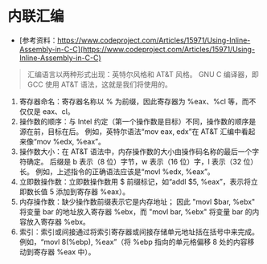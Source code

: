 # 内联汇编

- [参考资料：https://www.codeproject.com/Articles/15971/Using-Inline-Assembly-in-C-C](https://www.codeproject.com/Articles/15971/Using-Inline-Assembly-in-C-C)

> 汇编语言以两种形式出现：英特尔风格和 AT&T 风格。 GNU C 编译器，即 GCC 使用 AT&T 语法，这就是我们将使用的。

1. 寄存器命名：寄存器名称以 % 为前缀，因此寄存器为 %eax、%cl 等，而不仅仅是 eax、cl。
2. 操作数的顺序：与 Intel 约定（第一个操作数是目标）不同，操作数的顺序是源在前，目标在后。 例如，英特尔语法“mov eax, edx”在 AT&T 汇编中看起来像“mov %edx, %eax”。
3. 操作数大小：在 AT&T 语法中，内存操作数的大小由操作码名称的最后一个字符确定。 后缀是 b 表示（8 位）字节，w 表示（16 位）字，l 表示（32 位）长。 例如，上述指令的正确语法应该是“movl %edx, %eax”。
4. 立即数操作数：立即数操作数用 $ 前缀标记，如“addl $5, %eax”，表示将立即数长值 5 添加到寄存器 %eax）。
5. 内存操作数：缺少操作数前缀表示它是内存地址； 因此 "movl $bar, %ebx" 将变量 bar 的地址放入寄存器 %ebx，而 "movl bar, %ebx" 将变量 bar 的内容放入寄存器 %ebx。
6. 索引：索引或间接通过将索引寄存器或间接存储单元地址括在括号中来完成。 例如，“movl 8(%ebp), %eax”（将 %ebp 指向的单元格偏移 8 处的内容移动到寄存器 %eax 中）。
